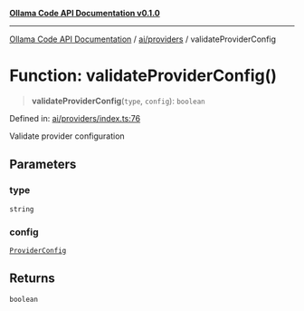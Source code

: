 [**Ollama Code API Documentation v0.1.0**](../../../README.md)

***

[Ollama Code API Documentation](../../../modules.md) / [ai/providers](../README.md) / validateProviderConfig

# Function: validateProviderConfig()

> **validateProviderConfig**(`type`, `config`): `boolean`

Defined in: [ai/providers/index.ts:76](https://github.com/erichchampion/ollama-code/blob/98a042c8536165fb6d83661d7bd5f5a513c67591/ollama-code/src/ai/providers/index.ts#L76)

Validate provider configuration

## Parameters

### type

`string`

### config

[`ProviderConfig`](../interfaces/ProviderConfig.md)

## Returns

`boolean`
